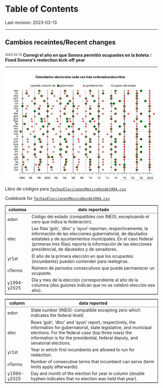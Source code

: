 
# Table of Contents



Last revision: 2023-03-13

---

<h2>
Cambios receintes/Recent changes
</h2>

<sup><sub>2023-03-13</sub></sup> **Corregí el año en que Sonora permitió ocupantes en la boleta** / **Fixed Sonora's reelection kick-off year**

---

![img](./plot/cal.png)

Libro de códigos para [`fechasEleccionesMexicoDesde1994.csv`](./data/fechasEleccionesMexicoDesde1994.csv)

Codebook for [`fechasEleccionesMexicoDesde1994.csv`](./data/fechasEleccionesMexicoDesde1994.csv)

<table border="2" cellspacing="0" cellpadding="6" rules="groups" frame="hsides">


<colgroup>
<col  class="org-left" />

<col  class="org-left" />
</colgroup>
<thead>
<tr>
<th scope="col" class="org-left">columna</th>
<th scope="col" class="org-left">dato reportado</th>
</tr>
</thead>

<tbody>
<tr>
<td class="org-left">edon</td>
<td class="org-left">Código del estado (compatibles con INEGI, exceptuando el cero que indica la federación).</td>
</tr>


<tr>
<td class="org-left">elec</td>
<td class="org-left">Las filas ‘gob’, ‘dloc’ y ‘ayun’ reportan, respectivamente, la información de las elecciones gubernatorial, de diputados estatales y de ayuntamientos municipales. En el caso federal (primeras tres filas) reporta la información de las elecciones presidencial, de diputados y de senadores.</td>
</tr>


<tr>
<td class="org-left">yr1st</td>
<td class="org-left">El año de la primera elección en que los ocupantes (incumbents) pueden contender para reelegirse.</td>
</tr>


<tr>
<td class="org-left">nTerms</td>
<td class="org-left">Número de periodos consecutivos que puede permanecer un ocupante.</td>
</tr>


<tr>
<td class="org-left">y1994-y2025</td>
<td class="org-left">Día y mes de la elección correspondiente al año de la columna (dos guiones indican que no se celebró elección ese año).</td>
</tr>
</tbody>
</table>

<table border="2" cellspacing="0" cellpadding="6" rules="groups" frame="hsides">


<colgroup>
<col  class="org-left" />

<col  class="org-left" />
</colgroup>
<thead>
<tr>
<th scope="col" class="org-left">column</th>
<th scope="col" class="org-left">data reported</th>
</tr>
</thead>

<tbody>
<tr>
<td class="org-left">edon</td>
<td class="org-left">State number (INEGI-compatible excepting zero which indicates the federal level).</td>
</tr>


<tr>
<td class="org-left">elec</td>
<td class="org-left">Rows ‘gob’, ‘dloc’ and ‘ayun’ report, respectively, the information for gubernatorial, state legislative, and municipal elections. For the federal case (top three rows) the information is for the presidential, federal deputy, and senatorial elections.</td>
</tr>


<tr>
<td class="org-left">yr1st</td>
<td class="org-left">Year in which first incumbents are allowed to run for reelection.</td>
</tr>


<tr>
<td class="org-left">nTerms</td>
<td class="org-left">Number of consecutive terms that incumbent can serve (term limits apply afterwards).</td>
</tr>


<tr>
<td class="org-left">y1994-y2025</td>
<td class="org-left">Day and month of the election for year in column (double hyphen indicates that no election was held that year).</td>
</tr>
</tbody>
</table>

